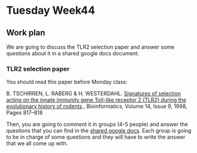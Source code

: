 # Tuesday Week44

## Work plan

We are going to discuss the TLR2 selection paper and answer some questions about it in a shared google docs document.

### TLR2 selection paper

You should read this paper before Monday class:

B. TSCHIRREN, L. RABERG & H. WESTERDAHL. [Signatures of selection acting on the innate immunity gene Toll-like receptor 2 (TLR2) during the evolutionary history of rodents](https://onlinelibrary.wiley.com/doi/full/10.1111/j.1420-9101.2011.02254.x)., Bioinformatics, Volume 14, Issue 9, 1998, Pages 817–818

Then, you are going to comment it in groups (4-5 people) and answer the questions that you can find in the [shared google docs](https://docs.google.com/document/d/1j6xW0EkTbhAqrklkqn6xUTP6SinH-qw09GR9VheC__Y/edit?usp=sharing). Each group is going to be in charge of some questions and they will have to write the answer that we all come up with.






